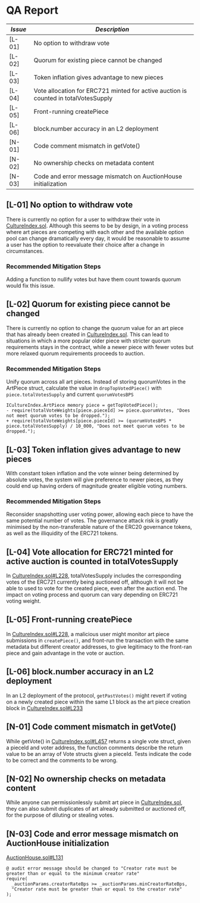 # QA Report

| *Issue* | *Description*                                                                  |
|---------|--------------------------------------------------------------------------------|
| [L-01]  | No option to withdraw vote                                                     |
| [L-02]  | Quorum for existing piece cannot be changed                                    |
| [L-03]  | Token inflation gives advantage to new pieces                                  |
| [L-04]  | Vote allocation for ERC721 minted for active auction is counted in totalVotesSupply                                                                           |
| [L-05]  | Front-running createPiece                                                      |
| [L-06]  | block.number accuracy in an L2 deployment                                      |
| [N-01]  | Code comment mismatch in getVote()                                             |
| [N-02]  | No ownership checks on metadata content                                        |
| [N-03]  | Code and error message mismatch on AuctionHouse initialization                 |

## [L-01] No option to withdraw vote

There is currently no option for a user to withdraw their vote in [CultureIndex.sol](https://github.com/code-423n4/2023-12-revolutionprotocol/blob/d42cc62b873a1b2b44f57310f9d4bbfdd875e8d6/packages/revolution/src/CultureIndex.sol). Although this seems to be by design, in a voting process where art pieces are competing with each other and the available option pool can change dramatically every day, it would be reasonable to assume a user has the option to reevaluate their choice after a change in circumstances.

### **Recommended Mitigation Steps**

Adding a function to nullify votes but have them count towards quorum would fix this issue.

## [L-02] Quorum for existing piece cannot be changed

There is currently no option to change the quorum value for an art piece that has already been created in [CultureIndex.sol](https://github.com/code-423n4/2023-12-revolutionprotocol/blob/d42cc62b873a1b2b44f57310f9d4bbfdd875e8d6/packages/revolution/src/CultureIndex.sol). This can lead to situations in which a more popular older piece with stricter quorum requirements stays in the contract, while a newer piece with fewer votes but more relaxed quorum requirements proceeds to auction.

### **Recommended Mitigation Steps**

Unify quorum across all art pieces. Instead of storing quorumVotes in the ArtPiece struct, calculate the value in ```dropTopVotedPiece()``` with ```piece.totalVotesSupply``` and current ```quorumVotesBPS```

```
ICultureIndex.ArtPiece memory piece = getTopVotedPiece();
- require(totalVoteWeights[piece.pieceId] >= piece.quorumVotes, "Does not meet quorum votes to be dropped.");
+ require(totalVoteWeights[piece.pieceId] >= (quorumVotesBPS * piece.totalVotesSupply) / 10_000, "Does not meet quorum votes to be dropped.");
```

## [L-03] Token inflation gives advantage to new pieces

With constant token inflation and the vote winner being determined by absolute votes, the system will give preference to newer pieces, as they could end up having orders of magnitude greater eligible voting numbers.

### **Recommended Mitigation Steps**

Reconsider snapshotting user voting power, allowing each piece to have the same potential number of votes. The governance attack risk is greatly minimised by the non-transferable nature of the ERC20 governance tokens, as well as the illiquidity of the ERC721 tokens.

## [L-04] Vote allocation for ERC721 minted for active auction is counted in totalVotesSupply

In [CultureIndex.sol#L228](https://github.com/code-423n4/2023-12-revolutionprotocol/blob/d42cc62b873a1b2b44f57310f9d4bbfdd875e8d6/packages/revolution/src/CultureIndex.sol#L228), totalVotesSupply includes the corresponding votes of the ERC721 currently being auctioned off, although it will not be able to used to vote for the created piece, even after the auction end. The impact on voting process and quorum can vary depending on ERC721 voting weight.

## [L-05] Front-running createPiece  

In [CultureIndex.sol#L228](https://github.com/code-423n4/2023-12-revolutionprotocol/blob/d42cc62b873a1b2b44f57310f9d4bbfdd875e8d6/packages/revolution/src/CultureIndex.sol#L209), a malicious user might monitor art piece submissions in ```createPiece()```, and front-run the transaction with the same metadata but different creator addresses, to give legitimacy to the front-ran piece and gain advantage in the vote or auction.

## [L-06] block.number accuracy in an L2 deployment

In an L2 deployment of the protocol, ```getPastVotes()``` might revert if voting on a newly created piece within the same L1 block as the art piece creation block in [CultureIndex.sol#L233](https://github.com/code-423n4/2023-12-revolutionprotocol/blob/d42cc62b873a1b2b44f57310f9d4bbfdd875e8d6/packages/revolution/src/CultureIndex.sol#L233)

## [N-01] Code comment mismatch in getVote()

While getVote() in [CultureIndex.sol#L457](https://github.com/code-423n4/2023-12-revolutionprotocol/blob/d42cc62b873a1b2b44f57310f9d4bbfdd875e8d6/packages/revolution/src/CultureIndex.sol#L457) returns a single vote struct, given a pieceId and voter address, the function comments describe the return value to be an array of Vote structs given a pieceId. Tests indicate the code to be correct and the comments to be wrong.

## [N-02] No ownership checks on metadata content

While anyone can permissionlessly submit art piece in [CultureIndex.sol](https://github.com/code-423n4/2023-12-revolutionprotocol/blob/d42cc62b873a1b2b44f57310f9d4bbfdd875e8d6/packages/revolution/src/CultureIndex.sol), they can also submit duplicates of art already submitted or auctioned off, for the purpose of diluting or stealing votes.

## [N-03] Code and error message mismatch on AuctionHouse initialization

[AuctionHouse.sol#L131](https://github.com/code-423n4/2023-12-revolutionprotocol/blob/d42cc62b873a1b2b44f57310f9d4bbfdd875e8d6/packages/revolution/src/AuctionHouse.sol#L131)

```
@ audit error message should be changed to "Creator rate must be greater than or equal to the minimum creator rate"
require(
  _auctionParams.creatorRateBps >= _auctionParams.minCreatorRateBps,
  "Creator rate must be greater than or equal to the creator rate"
);
```
